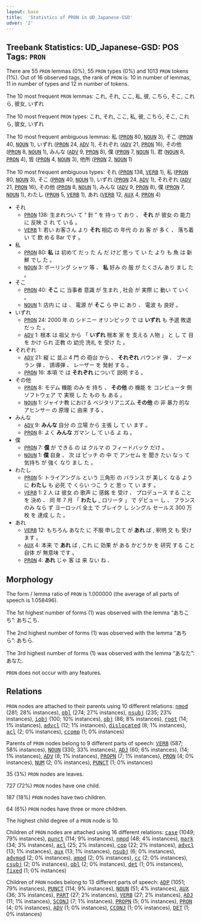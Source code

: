 ```yaml
---
layout: base
title:  'Statistics of PRON in UD_Japanese-GSD'
udver: '2'
---
```


## Treebank Statistics: UD_Japanese-GSD: POS Tags: `PRON`

There are 55 `PRON` lemmas (0%), 55 `PRON` types (0%) and 1013 `PRON` tokens (1%).
Out of 16 observed tags, the rank of `PRON` is: 10 in number of lemmas, 11 in number of types and 12 in number of tokens.

The 10 most frequent `PRON` lemmas: これ, それ, ここ, 私, 彼, こちら, そこ, これら, 彼女, いずれ

The 10 most frequent `PRON` types:  これ, それ, ここ, 私, 彼, こちら, そこ, これら, 彼女, いずれ

The 10 most frequent ambiguous lemmas: 私 (<tt><a href="ja_gsd-pos-PRON.html">PRON</a></tt> 80, <tt><a href="ja_gsd-pos-NOUN.html">NOUN</a></tt> 3), そこ (<tt><a href="ja_gsd-pos-PRON.html">PRON</a></tt> 40, <tt><a href="ja_gsd-pos-NOUN.html">NOUN</a></tt> 1), いずれ (<tt><a href="ja_gsd-pos-PRON.html">PRON</a></tt> 24, <tt><a href="ja_gsd-pos-ADV.html">ADV</a></tt> 1), それぞれ (<tt><a href="ja_gsd-pos-ADV.html">ADV</a></tt> 21, <tt><a href="ja_gsd-pos-PRON.html">PRON</a></tt> 16), その他 (<tt><a href="ja_gsd-pos-PRON.html">PRON</a></tt> 8, <tt><a href="ja_gsd-pos-NOUN.html">NOUN</a></tt> 1), みんな (<tt><a href="ja_gsd-pos-ADV.html">ADV</a></tt> 9, <tt><a href="ja_gsd-pos-PRON.html">PRON</a></tt> 8), 僕 (<tt><a href="ja_gsd-pos-PRON.html">PRON</a></tt> 7, <tt><a href="ja_gsd-pos-NOUN.html">NOUN</a></tt> 1), 君 (<tt><a href="ja_gsd-pos-NOUN.html">NOUN</a></tt> 8, <tt><a href="ja_gsd-pos-PRON.html">PRON</a></tt> 4), 皆 (<tt><a href="ja_gsd-pos-PRON.html">PRON</a></tt> 4, <tt><a href="ja_gsd-pos-NOUN.html">NOUN</a></tt> 3), 他所 (<tt><a href="ja_gsd-pos-PRON.html">PRON</a></tt> 2, <tt><a href="ja_gsd-pos-NOUN.html">NOUN</a></tt> 1)

The 10 most frequent ambiguous types:  それ (<tt><a href="ja_gsd-pos-PRON.html">PRON</a></tt> 138, <tt><a href="ja_gsd-pos-VERB.html">VERB</a></tt> 1), 私 (<tt><a href="ja_gsd-pos-PRON.html">PRON</a></tt> 80, <tt><a href="ja_gsd-pos-NOUN.html">NOUN</a></tt> 3), そこ (<tt><a href="ja_gsd-pos-PRON.html">PRON</a></tt> 40, <tt><a href="ja_gsd-pos-NOUN.html">NOUN</a></tt> 1), いずれ (<tt><a href="ja_gsd-pos-PRON.html">PRON</a></tt> 24, <tt><a href="ja_gsd-pos-ADV.html">ADV</a></tt> 1), それぞれ (<tt><a href="ja_gsd-pos-ADV.html">ADV</a></tt> 21, <tt><a href="ja_gsd-pos-PRON.html">PRON</a></tt> 16), その他 (<tt><a href="ja_gsd-pos-PRON.html">PRON</a></tt> 8, <tt><a href="ja_gsd-pos-NOUN.html">NOUN</a></tt> 1), みんな (<tt><a href="ja_gsd-pos-ADV.html">ADV</a></tt> 9, <tt><a href="ja_gsd-pos-PRON.html">PRON</a></tt> 8), 僕 (<tt><a href="ja_gsd-pos-PRON.html">PRON</a></tt> 7, <tt><a href="ja_gsd-pos-NOUN.html">NOUN</a></tt> 1), わたし (<tt><a href="ja_gsd-pos-PRON.html">PRON</a></tt> 5, <tt><a href="ja_gsd-pos-VERB.html">VERB</a></tt> 1), あれ (<tt><a href="ja_gsd-pos-VERB.html">VERB</a></tt> 12, <tt><a href="ja_gsd-pos-AUX.html">AUX</a></tt> 4, <tt><a href="ja_gsd-pos-PRON.html">PRON</a></tt> 4)


* それ
  * <tt><a href="ja_gsd-pos-PRON.html">PRON</a></tt> 138: 生まれつい て “ 針 ” を 持っ て おり 、 <b>それ</b> が 彼女 の 能力 に 反映 さ れ て いる 。
  * <tt><a href="ja_gsd-pos-VERB.html">VERB</a></tt> 1: 若い お客さん より <b>それ</b> 相応 の 年代 の お 客 が 多く 、 落ち着い て 飲 める Bar です 。
* 私
  * <tt><a href="ja_gsd-pos-PRON.html">PRON</a></tt> 80: <b>私</b> は 初めて だっ た ん だ けど 思っ て い た より も 魚 は 新鮮 でし た 。
  * <tt><a href="ja_gsd-pos-NOUN.html">NOUN</a></tt> 3: ボーリング シャツ 等 、 <b>私</b> 好み の 服 が たくさん あり まし た 。
* そこ
  * <tt><a href="ja_gsd-pos-PRON.html">PRON</a></tt> 40: <b>そこ</b> に 当事者 意識 が 生まれ , 社会 が 実際 に 動い て いく 。
  * <tt><a href="ja_gsd-pos-NOUN.html">NOUN</a></tt> 1: 店内 に は 、 電源 が <b>そこ</b> ら 中 に あり 、 電波 も 良好 。
* いずれ
  * <tt><a href="ja_gsd-pos-PRON.html">PRON</a></tt> 24: 2000 年 の シドニー オリンピック で は <b>いずれ</b> も 予選 敗退 だっ た 。
  * <tt><a href="ja_gsd-pos-ADV.html">ADV</a></tt> 1: 根本 は 祖父 から 「 <b>いずれ</b> 根本 家 を 支える 人物 」 と し て 目 を かけ られ 正教 の 幼児 洗礼 を 受け た 。
* それぞれ
  * <tt><a href="ja_gsd-pos-ADV.html">ADV</a></tt> 21: 縦 に 並ぶ 4 門 の 砲台 から 、 <b>それぞれ</b> バウンド 弾 、 ブーメラン 弾 、 誘導弾 、 レーザー を 発射 する 。
  * <tt><a href="ja_gsd-pos-PRON.html">PRON</a></tt> 16: 本項 で は <b>それぞれ</b> について 説明 する 。
* その他
  * <tt><a href="ja_gsd-pos-PRON.html">PRON</a></tt> 8: モデム 機能 のみ を 持ち 、 <b>その他</b> の 機能 を コンピュータ 側 ソフトウェア で 実現 し た もの も ある 。
  * <tt><a href="ja_gsd-pos-NOUN.html">NOUN</a></tt> 1: ジャイナ教 における ベジタリアニズム <b>その他</b> の 非 暴力 的な アヒンサー の 原理 に 由来 する 。
* みんな
  * <tt><a href="ja_gsd-pos-ADV.html">ADV</a></tt> 9: <b>みんな</b> 自分 の 立場 から 主張 し て い ます 。
  * <tt><a href="ja_gsd-pos-PRON.html">PRON</a></tt> 8: よく <b>みんな</b> ガマン し て いる よ ね 。
* 僕
  * <tt><a href="ja_gsd-pos-PRON.html">PRON</a></tt> 7: <b>僕</b> が できる の は クルマ の フィードバック だけ 。
  * <tt><a href="ja_gsd-pos-NOUN.html">NOUN</a></tt> 1: <b>僕</b> 自身 、 次 は ピッチ の 中 で アンセム を 聞き たい なっ て 気持ち が 強く なり まし た 。
* わたし
  * <tt><a href="ja_gsd-pos-PRON.html">PRON</a></tt> 5: トライアングル という 三角形 の バランス が 美しく なる ように <b>わたし</b> も 必死 で くらい つこ う と 思っ て い ます 。
  * <tt><a href="ja_gsd-pos-VERB.html">VERB</a></tt> 1: 2 人 は 彼女 の 歌声 に 感銘 を 受け 、 プロデュース する こと を 決め 、 同 年 7 月 「 <b>わたし</b> _ ロリータ 」 で デビュー し 、 フランス のみ なら ず ヨーロッパ 全土 で ブレイク し シングル セールス 300 万 枚 を 達成 し た 。
* あれ
  * <tt><a href="ja_gsd-pos-VERB.html">VERB</a></tt> 12: もちろん あなた に 不服 申し立て が <b>あれ</b> ば , 釈明 文 も 受け ます 。
  * <tt><a href="ja_gsd-pos-AUX.html">AUX</a></tt> 4: 本来 で <b>あれ</b> ば , これ に 効果 が ある かどうか を 研究 する こと 自体 が 無意味 です 。
  * <tt><a href="ja_gsd-pos-PRON.html">PRON</a></tt> 4: <b>あれ</b> じゃ 客 は 来 ない ね 、

## Morphology

The form / lemma ratio of `PRON` is 1.000000 (the average of all parts of speech is 1.058496).

The 1st highest number of forms (1) was observed with the lemma “あちこち”: あちこち.

The 2nd highest number of forms (1) was observed with the lemma “あちら”: あちら.

The 3rd highest number of forms (1) was observed with the lemma “あなた”: あなた.

`PRON` does not occur with any features.


## Relations

`PRON` nodes are attached to their parents using 10 different relations: <tt><a href="ja_gsd-dep-nmod.html">nmod</a></tt> (281; 28% instances), <tt><a href="ja_gsd-dep-obl.html">obl</a></tt> (274; 27% instances), <tt><a href="ja_gsd-dep-nsubj.html">nsubj</a></tt> (235; 23% instances), <tt><a href="ja_gsd-dep-iobj.html">iobj</a></tt> (100; 10% instances), <tt><a href="ja_gsd-dep-obj.html">obj</a></tt> (86; 8% instances), <tt><a href="ja_gsd-dep-root.html">root</a></tt> (14; 1% instances), <tt><a href="ja_gsd-dep-advcl.html">advcl</a></tt> (12; 1% instances), <tt><a href="ja_gsd-dep-dislocated.html">dislocated</a></tt> (8; 1% instances), <tt><a href="ja_gsd-dep-acl.html">acl</a></tt> (2; 0% instances), <tt><a href="ja_gsd-dep-ccomp.html">ccomp</a></tt> (1; 0% instances)

Parents of `PRON` nodes belong to 9 different parts of speech: <tt><a href="ja_gsd-pos-VERB.html">VERB</a></tt> (587; 58% instances), <tt><a href="ja_gsd-pos-NOUN.html">NOUN</a></tt> (330; 33% instances), <tt><a href="ja_gsd-pos-ADJ.html">ADJ</a></tt> (60; 6% instances),  (14; 1% instances), <tt><a href="ja_gsd-pos-ADV.html">ADV</a></tt> (8; 1% instances), <tt><a href="ja_gsd-pos-PROPN.html">PROPN</a></tt> (7; 1% instances), <tt><a href="ja_gsd-pos-PRON.html">PRON</a></tt> (4; 0% instances), <tt><a href="ja_gsd-pos-NUM.html">NUM</a></tt> (2; 0% instances), <tt><a href="ja_gsd-pos-PUNCT.html">PUNCT</a></tt> (1; 0% instances)

35 (3%) `PRON` nodes are leaves.

727 (72%) `PRON` nodes have one child.

187 (18%) `PRON` nodes have two children.

64 (6%) `PRON` nodes have three or more children.

The highest child degree of a `PRON` node is 10.

Children of `PRON` nodes are attached using 16 different relations: <tt><a href="ja_gsd-dep-case.html">case</a></tt> (1049; 79% instances), <tt><a href="ja_gsd-dep-punct.html">punct</a></tt> (114; 9% instances), <tt><a href="ja_gsd-dep-nmod.html">nmod</a></tt> (48; 4% instances), <tt><a href="ja_gsd-dep-mark.html">mark</a></tt> (34; 3% instances), <tt><a href="ja_gsd-dep-acl.html">acl</a></tt> (25; 2% instances), <tt><a href="ja_gsd-dep-cop.html">cop</a></tt> (22; 2% instances), <tt><a href="ja_gsd-dep-advcl.html">advcl</a></tt> (13; 1% instances), <tt><a href="ja_gsd-dep-aux.html">aux</a></tt> (13; 1% instances), <tt><a href="ja_gsd-dep-nsubj.html">nsubj</a></tt> (6; 0% instances), <tt><a href="ja_gsd-dep-advmod.html">advmod</a></tt> (2; 0% instances), <tt><a href="ja_gsd-dep-amod.html">amod</a></tt> (2; 0% instances), <tt><a href="ja_gsd-dep-cc.html">cc</a></tt> (2; 0% instances), <tt><a href="ja_gsd-dep-csubj.html">csubj</a></tt> (2; 0% instances), <tt><a href="ja_gsd-dep-obl.html">obl</a></tt> (2; 0% instances), <tt><a href="ja_gsd-dep-det.html">det</a></tt> (1; 0% instances), <tt><a href="ja_gsd-dep-fixed.html">fixed</a></tt> (1; 0% instances)

Children of `PRON` nodes belong to 13 different parts of speech: <tt><a href="ja_gsd-pos-ADP.html">ADP</a></tt> (1051; 79% instances), <tt><a href="ja_gsd-pos-PUNCT.html">PUNCT</a></tt> (114; 9% instances), <tt><a href="ja_gsd-pos-NOUN.html">NOUN</a></tt> (51; 4% instances), <tt><a href="ja_gsd-pos-AUX.html">AUX</a></tt> (36; 3% instances), <tt><a href="ja_gsd-pos-PART.html">PART</a></tt> (27; 2% instances), <tt><a href="ja_gsd-pos-VERB.html">VERB</a></tt> (27; 2% instances), <tt><a href="ja_gsd-pos-ADJ.html">ADJ</a></tt> (11; 1% instances), <tt><a href="ja_gsd-pos-SCONJ.html">SCONJ</a></tt> (7; 1% instances), <tt><a href="ja_gsd-pos-PROPN.html">PROPN</a></tt> (5; 0% instances), <tt><a href="ja_gsd-pos-PRON.html">PRON</a></tt> (4; 0% instances), <tt><a href="ja_gsd-pos-ADV.html">ADV</a></tt> (1; 0% instances), <tt><a href="ja_gsd-pos-CCONJ.html">CCONJ</a></tt> (1; 0% instances), <tt><a href="ja_gsd-pos-DET.html">DET</a></tt> (1; 0% instances)

